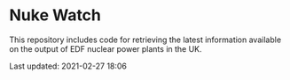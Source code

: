 # Nuke Watch

This repository includes code for retrieving the latest information available on the output of EDF nuclear power plants in the UK.

Last updated: 2021-02-27 18:06